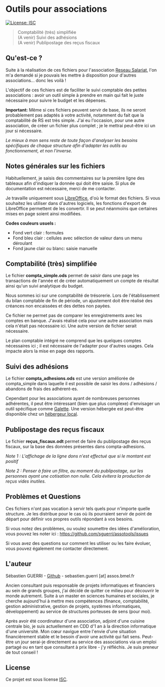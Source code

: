 # Outils pour associations

[![License: ISC](https://img.shields.io/badge/License-ISC-yellow.svg)](https://spdx.org/licenses/ISC)

> Comptabilité (très) simplifiée  
> (A venir) Suivi des adhésions  
> (A venir) Publipostage des reçus fiscaux


## Qu'est-ce ?

Suite à la réalisation de ces fichiers pour l'association [Reseau Salariat](http://www.reseau-salariat.info/), l'on m'a demandé si je pouvais les mettre à disposition pour d'autres associations... donc les voilà !

L'objectif de ces fichiers est de faciliter le suivi comptable des petites associations : avoir un outil simple à prendre en main qui fait le juste nécessaire pour suivre le budget et les dépenses.

**Important:** Même si ces fichiers peuvent servir de base, ils ne seront probablement pas adaptés à votre activité, notamment du fait que la comptabilité de RS est très simple. J'ai eu l'occasion, pour une autre association, de créer un fichier plus complet ; je le mettrai peut-être ici un jour si nécessaire.

*Le mieux à mon sens reste de toute façon d'analyser les besoins spécifiques de chaque structure afin d'adapter les outils au fonctionnement, et non l'inverse.*


## Notes générales sur les fichiers

Habituellement, je saisis des commentaires sur la première ligne des tableaux afin d'indiquer la donnée qui doit être saisie. Si plus de documentation est nécessaire, merci de me contacter.

Je travaille uniquement sous [LibreOffice](https://fr.libreoffice.org/), d'où le format des fichiers. Si vous souhaitez les utiliser dans d'autres logiciels, les fonctions d'export de LibreOffice permettent de les convertir. Il se peut néanmoins que certaines mises en page soient ainsi modifiées.

**Codes couleurs usuels :**
- Fond vert clair : formules
- Fond bleu clair : cellules avec sélection de valeur dans un menu déroulant
- Fond jaune clair ou blanc: saisie manuelle


## Comptabilité (très) simplifiée

Le fichier **compta_simple.ods** permet de saisir dans une page les transactions de l'année et de créer automatiquement un compte de résultat ainsi qu'un suivi analytique du budget.

Nous sommes ici sur une comptabilité de trésorerie. Lors de l'établissement du bilan comptable de fin de période, un ajustement doit être réalisé des créances non encaissées et des dettes non payées.

Ce fichier ne permet pas de comparer les enregistrements avec les comptes en banque. J'avais réalisé cela pour une autre association mais cela n'était pas nécessaire ici. Une autre version de fichier serait nécessaire.

Le plan comptable intégré ne comprend que les quelques comptes nécessaires ici ; il est nécessaire de l'adapter pour d'autres usages. Cela impacte alors la mise en page des rapports.


## Suivi des adhésions

Le fichier **compta_adhesions.ods** est une version améliorée de compta_simple dans laquelle il est possible de saisir les dons / adhésions / abandons de frais des adhérent-es. 

Cependant pour les associations ayant de nombreuses personnes adhérentes, il peut être intéressant (bien que plus complexe) d'envisager un outil spécifique comme [Galette](https://galette.eu/site/fr/). Une version hébergée est peut-être disponible chez un [hébergeur local](https://chatons.org/).


## Publipostage des reçus fiscaux

Le fichier **reçus_fiscaux.odt** permet de faire du publipostage des reçus fiscaux, sur la base des données présentes dans compta-adhesions.

*Note 1 : L'affichage de la ligne dons n'est effectué que si le montant est positif*

*Note 2 : Penser à faire un filtre, au moment du publipostage, sur les personnes ayant une cotisation non nulle. Cela évitera la production de reçus vides inutiles.*


## Problèmes et Questions

Ces fichiers n'ont pas vocation à servir tels quels pour n'importe quelle structure. Je les distribue pour le cas où ils pourraient servir de point de départ pour définir vos propres outils répondant à vos besoins.

Si vous notez des problèmes, ou voulez soumettre des idées d'amélioration, vous pouvez les noter ici : https://github.com/sguerri/assotools/issues

Si vous avez des questions sur comment les utiliser ou les faire évoluer, vous pouvez également me contacter directement.


## L'auteur

Sébastien GUERRI - [Github](https://github.com/sguerri) - sebastien.guerri [at] assos.bmel.fr

Ancien consultant puis responsable de projets informatiques et financiers au sein de grands groupes, j'ai décidé de quitter ce milieu pour découvrir le monde autrement. Suite à un master en sciences humaines et sociales, je cherche aujourd'hui à mettre mes compétences (finance, comptabilité, gestion administrative, gestion de projets, systèmes informatiques, développement) au service de structures porteuses de sens (pour moi).

Après avoir été coordinateur d'une association, adjoint d'une cuisine centrale bio, je suis actuellement en CDD d'1 an à la direction informatique d'une université. Mon cœur navigue entre l'envie d'une situation financièrement stable et le besoin d'avoir une activité qui fait sens. Peut-être un jour serai-je directement au service des associations via un emploi partagé ou en tant que consultant à prix libre - j'y réfléchis. Je suis preneur de tout conseil !


## License

Ce projet est sous license [ISC](https://spdx.org/licenses/ISC).